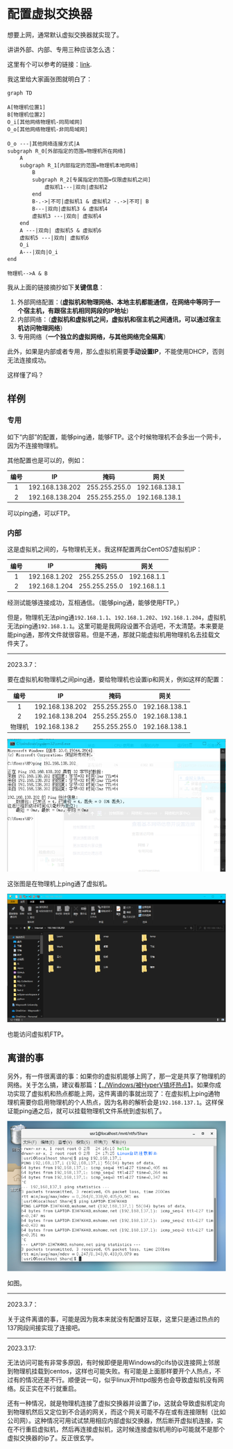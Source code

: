 # 配置虚拟交换器

想要上网，通常默认虚拟交换器就实现了。

讲讲外部、内部、专用三种应该怎么选：

这里有个可以参考的链接：[link](https://blog.csdn.net/qq_35363270/article/details/103164460).

我这里给大家画张图就明白了：

``` mermaid
graph TD

A[物理机位置1]
B[物理机位置2]
O_i[其他网络物理机-同局域网]
O_o[其他网络物理机-非同局域网]

O_o ---|其他网络连接方式|A
subgraph R_0[外部指定的范围=物理机所在网络]
	A
	subgraph R_1[内部指定的范围=物理机本地网络]
		B
		subgraph R_2[专属指定的范围=仅限虚拟机之间]
			虚拟机1---|双向|虚拟机2
		end
		B-.->|不可|虚拟机1 & 虚拟机2 -.->|不可| B
		B---|双向|虚拟机3 & 虚拟机4
		虚拟机3 ---|双向| 虚拟机4
	end
	A ---|双向| 虚拟机5 & 虚拟机6
	虚拟机5 ---|双向| 虚拟机6
	O_i
	A---|双向|O_i
end

物理机-->A & B
```

我从上面的链接摘抄如下**关键信息**：

1. 外部网络配置：(**虚拟机和物理网络、本地主机都能通信，在网络中等同于一个宿主机，有跟宿主机相同网段的IP地址**)
2. 内部网络：（**虚拟机和虚拟机之间，虚拟机和宿主机之间通讯，可以通过宿主机访问物理网络**）
3. 专用网络（**一个独立的虚拟网络，与其他网络完全隔离**）

此外，如果是内部或者专用，那么虚拟机需要**手动设置IP**，不能使用DHCP，否则无法连接成功。

这样懂了吗？

## 样例

### 专用

如下“内部”的配置，能够ping通，能够FTP。这个时候物理机不会多出一个网卡，因为不连接物理机。

其他配置也是可以的，例如：

| 编号 | IP              | 掩码          | 网关          |
| :--: | --------------- | ------------- | ------------- |
|  1   | 192.168.138.202 | 255.255.255.0 | 192.168.138.1 |
|  2   | 192.168.138.204 | 255.255.255.0 | 192.168.138.1 |

可以ping通，可以FTP。

### 内部

这是虚拟机之间的，与物理机无关。我这样配置两台CentOS7虚拟机IP：

| 编号 | IP            | 掩码          | 网关        |
| :--: | ------------- | ------------- | ----------- |
|  1   | 192.168.1.202 | 255.255.255.0 | 192.168.1.1 |
|  2   | 192.168.1.204 | 255.255.255.0 | 192.168.1.1 |

经测试能够连接成功，互相通信。（能够ping通，能够使用FTP。）

但是，物理机无法ping通`192.168.1.1`、`192.168.1.202`、`192.168.1.204`，虚拟机无法ping通`192.168.1.1`。这里可能是我网段设置不合适吧，不太清楚。本来要是能ping通，那传文件就很容易。但是不通，那就只能虚拟机用物理机名去挂载文件夹了。

---

2023.3.7：

要在虚拟机和物理机之间ping通，要给物理机也设置ip和网关，例如这样的配置：

|  编号  | IP              | 掩码          | 网关          |
| :----: | --------------- | ------------- | ------------- |
|   1    | 192.168.138.202 | 255.255.255.0 | 192.168.138.1 |
|   2    | 192.168.138.204 | 255.255.255.0 | 192.168.138.1 |
| 物理机 | 192.168.138.2   | 255.255.255.0 | 192.168.138.1 |

![image-20230307093214309](配置虚拟交换器.assets/image-20230307093214309.png)

这张图是在物理机上ping通了虚拟机。

![image-20230307093607606](配置虚拟交换器.assets/image-20230307093607606.png)

也能访问虚拟机FTP。

## 离谱的事

另外，有一件很离谱的事：如果你的虚拟机能够上网了，那一定是共享了物理机的网络。关于怎么搞，建议看那篇：【[../Windows/被HyperV搞坏热点](../Windows/被HyperV搞坏热点.md)】。如果你成功实现了虚拟机和热点都能上网，这件离谱的事就出现了：在虚拟机上ping通物理机需要你启用物理机的个人热点，因为名称的解析会是`192.168.137.1`。这样保证能ping通之后，就可以挂载物理机文件系统到虚拟机了。

![image-20230303164636818](配置虚拟交换器.assets/image-20230303164636818.png)

如图。

---

2023.3.7：

关于这件离谱的事，可能是因为我本来就没有配置好互联，这里只是通过热点的137网段间接实现了连接吧。

---

2023.3.17:

无法访问可能有非常多原因，有时候即便是用Windows的cifs协议连接网上邻居到物理机挂载到centos，这样也可能失败。有可能是上面那样要开个人热点，不过有的情况还是不行。顺便说一句，似乎linux开httpd服务也会导致虚拟机没有网络。反正实在不行就重启。

还有一种情况，就是物理机连接了虚拟交换器并设置了ip，这就会导致虚拟机定向到物理机然后又定位到不合适的网关，而这个网关可能不存在或有连接限制（比如公司网）。这种情况可用试试禁用相应内部虚拟交换器，然后断开虚拟机连接，实在不行重启虚拟机，然后再连接虚拟机，这时候连接虚拟机用的ip可能就不是那个虚拟交换器的ip了。反正很玄学。